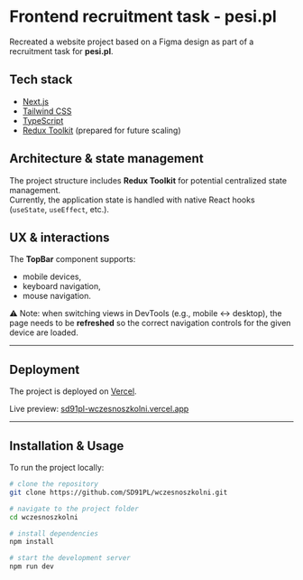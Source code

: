 # Frontend recruitment task - pesi.pl

Recreated a website project based on a Figma design as part of a recruitment task for **pesi.pl**.

## Tech stack

- [Next.js](https://nextjs.org/)
- [Tailwind CSS](https://tailwindcss.com/)
- [TypeScript](https://www.typescriptlang.org/)
- [Redux Toolkit](https://redux-toolkit.js.org/) (prepared for future scaling)

## Architecture & state management

The project structure includes **Redux Toolkit** for potential centralized state management.  
Currently, the application state is handled with native React hooks (`useState`, `useEffect`, etc.).

## UX & interactions

The **TopBar** component supports:

- mobile devices,
- keyboard navigation,
- mouse navigation.

⚠️ Note: when switching views in DevTools (e.g., mobile ↔ desktop), the page needs to be **refreshed** so the correct navigation controls for the given device are loaded.

---

## Deployment

The project is deployed on [Vercel](https://vercel.com/).

Live preview: [sd91pl-wczesnoszkolni.vercel.app](https://sd91pl-wczesnoszkolni.vercel.app)

---

## Installation & Usage

To run the project locally:

```bash
# clone the repository
git clone https://github.com/SD91PL/wczesnoszkolni.git

# navigate to the project folder
cd wczesnoszkolni

# install dependencies
npm install

# start the development server
npm run dev
```
